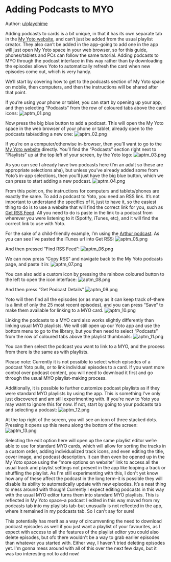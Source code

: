 # Adding Podcasts to MYO

Author: [u/playchime](https://www.reddit.com/u/playchime)

Adding podcasts to cards is a bit unique, in that it has its own separate tab in the [My Yoto website](https://my.yotoplay.com/), and can’t just be added from the usual playlist creator. They also can’t be added in the app–going to add one in the app will just open My Yoto space in your web browser, so for this guide, phones/tablets and PCs can follow the same tutorial. Adding podcasts to MYO through the podcast interface in this way rather than by downloading the episodes allows Yoto to automatically refresh the card when new episodes come out, which is very handy.  

We’ll start by covering how to get to the podcasts section of My Yoto space on mobile, then computers, and then the instructions will be shared after that point.  

If you’re using your phone or tablet, you can start by opening up your app, and then selecting “Podcasts” from the row of coloured tabs above the card icons:
![aptm_01.png](../../../img/aptm_01.png)

Now press the big blue button to add a podcast. This will open the My Yoto space in the web browser of your phone or tablet, already open to the podcasts tab/adding a new one:
![aptm_02.png](../../../img/aptm_02.png)

If you’re on a computer/otherwise in-browser, then you’ll want to go to the [My Yoto website](https://my.yotoplay.com/) directly. You’ll find the “Podcasts” section right next to “Playlists” up at the top left of your screen, by the Yoto logo:
![aptm_03.png](../../../img/aptm_03.png)

As you can see I already have two podcasts here (I’m an adult so these are appropriate selections aha), but unless you’ve already added some from Yoto’s in-app selections, then you’ll just have the big blue button, which we can press to start adding a new podcast.
![aptm_04.png](../../../img/aptm_04.png)

From this point on, the instructions for computers and tablets/phones are exactly the same. To add a podcast to Yoto, you need an RSS link. It’s not important to understand the specifics of it, just to have it, so the easiest thing to do is to use a website that will find the correct link for you, such as [Get RSS Feed](https://getrssfeed.com/). All you need to do is paste in the link to a podcast from wherever you were listening to it (Spotify, iTunes, etc), and it will find the correct link to use with Yoto.
  

For the sake of a child-friendly example, I’m using the [Arthur podcast](https://podcasts.apple.com/ca/podcast/the-arthur-podcast/id1648149849). As you can see I’ve pasted the iTunes url into Get RSS:
![aptm_05.png](../../../img/aptm_05.png)

And then pressed “Find RSS Feed”:
![aptm_06.png](../../../img/aptm_06.png)  

We can now press “Copy RSS” and navigate back to the My Yoto podcasts page, and paste it in:
![aptm_07.png](../../../img/aptm_07.png)

You can also add a custom icon by pressing the rainbow coloured button to the left to open the icon interface:
![aptm_08.png](../../../img/aptm_08.png)

And then press “Get Podcast Details”
![aptm_09.png](../../../img/aptm_09.png)

Yoto will then find all the episodes (or as many as it can keep track of–there is a limit of only the 25 most recent episodes), and you can press “Save” to make them available for linking to a MYO card.
![aptm_10.png](../../../img/aptm_10.png)

Linking the podcasts to a MYO card also works slightly differently than linking usual MYO playlists. We will still open up our Yoto app and use the bottom menu to go to the library, but you then need to select “Podcasts” from the row of coloured tabs above the playlist thumbnails:
![aptm_11.png](../../../img/aptm_11.png)   

You can then select the podcast you want to link to a MYO, and the process from there is the same as with playlists.  

Please note: Currently it is not possible to select which episodes of a podcast Yoto pulls, or to link individual episodes to a card. If you want more control over podcast content, you will need to download it first and go through the usual MYO playlist-making process.  

Additionally, it is possible to further customize podcast playlists as if they were standard MYO playlists by using the app. This is something I've only just discovered and am still experimenting with. If you're new to Yoto you may want to ignore this for now. If not,  start by going to your podcasts tab and selecting a podcast:
![aptm_12.png](../../../img/aptm_12.png)

At the top right of the screen, you will see an icon of three stacked dots. Pressing it opens up this menu along the bottom of the screen:
![aptm_13.png](../../../img/aptm_13.png)

Selecting the edit option here will open up the same playlist editor we’re able to use for standard MYO cards, which will allow for sorting the tracks in a custom order, adding individualized track icons, and even editing the title, cover image, and podcast description. It can then even be opened up in the My Yoto space using the “more options on website” link to access all the usual track and playlist settings not present in the app like looping a track or shuffling the playlist. As I'm still experimenting with this, I don't yet know how any of these affect the podcast in the long term–it is possible they will disable its ability to automatically update with new episodes. It’s a neat thing to mess around with though! Currently I expect editing podcasts in this way with the usual MYO editor turns them into standard MYO playlists. This is reflected in My Yoto space–a podcast I edited in this way moved from my podcasts tab into my playlists tab–but unusually is not reflected in the app, where it remained in my podcasts tab. So I can't say for sure!  

This potentially has merit as a way of circumventing the need to download podcast episodes as well if you just want a playlist of your favourites, as I expect with access to all the features of the playlist editor you could also delete episodes, but ofc there wouldn't be a way to grab earlier episodes than whatever you started with. Either way, I haven't tried deleting episodes yet. I'm gonna mess around with all of this over the next few days, but it was too interesting not to add now!